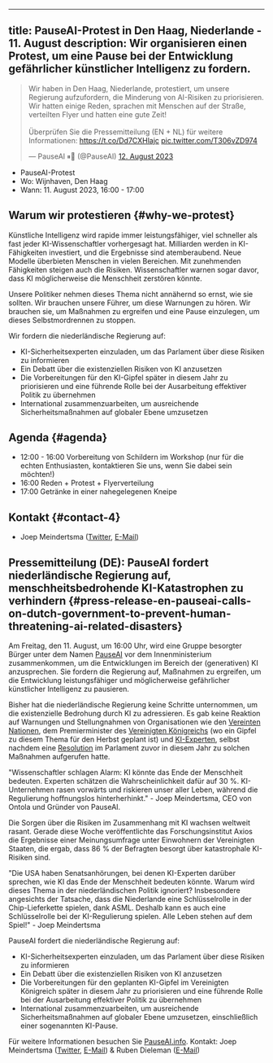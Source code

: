 

---
title: PauseAI-Protest in Den Haag, Niederlande - 11. August
description: Wir organisieren einen Protest, um eine Pause bei der Entwicklung gefährlicher künstlicher Intelligenz zu fordern.
---

<script>
    import WidgetConsent from '$lib/components/widget-consent/WidgetConsent.svelte'
</script>

<WidgetConsent>
<div>
<blockquote class="twitter-tweet"><p lang="en" dir="ltr">Wir haben in Den Haag, Niederlande, protestiert, um unsere Regierung aufzufordern, die Minderung von AI-Risiken zu priorisieren. Wir hatten einige Reden, sprachen mit Menschen auf der Straße, verteilten Flyer und hatten eine gute Zeit!<br><br>Überprüfen Sie die Pressemitteilung (EN + NL) für weitere Informationen: <a href="https://t.co/Dd7CXHlajc">https://t.co/Dd7CXHlajc</a> <a href="https://t.co/T306vZD974">pic.twitter.com/T306vZD974</a></p>&mdash; PauseAI ⏸🤖 (@PauseAI) <a href="https://twitter.com/PauseAI/status/1690290512643719168?ref_src=twsrc%5Etfw">12. August 2023</a></blockquote> <script async src="https://platform.twitter.com/widgets.js" charset="utf-8"></script>
</div>
</WidgetConsent>

- PauseAI-Protest
- Wo: Wijnhaven, Den Haag
- Wann: 11. August 2023, 16:00 - 17:00

## Warum wir protestieren {#why-we-protest}

Künstliche Intelligenz wird rapide immer leistungsfähiger, viel schneller als fast jeder KI-Wissenschaftler vorhergesagt hat.
Milliarden werden in KI-Fähigkeiten investiert, und die Ergebnisse sind atemberaubend.
Neue Modelle überbieten Menschen in vielen Bereichen.
Mit zunehmenden Fähigkeiten steigen auch die Risiken.
Wissenschaftler warnen sogar davor, dass KI möglicherweise die Menschheit zerstören könnte.

Unsere Politiker nehmen dieses Thema nicht annähernd so ernst, wie sie sollten.
Wir brauchen unsere Führer, um diese Warnungen zu hören.
Wir brauchen sie, um Maßnahmen zu ergreifen und eine Pause einzulegen, um dieses Selbstmordrennen zu stoppen.

Wir fordern die niederländische Regierung auf:

- KI-Sicherheitsexperten einzuladen, um das Parlament über diese Risiken zu informieren
- Ein Debatt über die existenziellen Risiken von KI anzusetzen
- Die Vorbereitungen für den KI-Gipfel später in diesem Jahr zu priorisieren und eine führende Rolle bei der Ausarbeitung effektiver Politik zu übernehmen
- International zusammenzuarbeiten, um ausreichende Sicherheitsmaßnahmen auf globaler Ebene umzusetzen

## Agenda {#agenda}

- 12:00 - 16:00 Vorbereitung von Schildern im Workshop (nur für die echten Enthusiasten, kontaktieren Sie uns, wenn Sie dabei sein möchten!)
- 16:00 Reden + Protest + Flyerverteilung
- 17:00 Getränke in einer nahegelegenen Kneipe

## Kontakt {#contact-4}

- Joep Meindertsma ([Twitter](https://twitter.com/joepmeindertsma), [E-Mail](mailto:joep@ontola.io))

## Pressemitteilung (DE): PauseAI fordert niederländische Regierung auf, menschheitsbedrohende KI-Katastrophen zu verhindern {#press-release-en-pauseai-calls-on-dutch-government-to-prevent-human-threatening-ai-related-disasters}

Am Freitag, den 11. August, um 16:00 Uhr, wird eine Gruppe besorgter Bürger unter dem Namen [PauseAI](http://pauseai.info) vor dem Innenministerium zusammenkommen, um die Entwicklungen im Bereich der (generativen) KI anzusprechen. Sie fordern die Regierung auf, Maßnahmen zu ergreifen, um die Entwicklung leistungsfähiger und möglicherweise gefährlicher künstlicher Intelligenz zu pausieren.

Bisher hat die niederländische Regierung keine Schritte unternommen, um die existenzielle Bedrohung durch KI zu adressieren. Es gab keine Reaktion auf Warnungen und Stellungnahmen von Organisationen wie den [Vereinten Nationen](https://www.linkedin.com/feed/update/urn:li:activity:7075767810336923648), dem Premierminister des [Vereinigten Königreichs](https://www.theguardian.com/technology/2023/may/25/no-10-acknowledges-existential-risk-ai-first-time-rishi-sunak?) (wo ein Gipfel zu diesem Thema für den Herbst geplant ist) und [KI-Experten](https://nos.nl/op3/artikel/2012979-wetenschappers-waarschuwen-voor-kunstmatige-intelligentie), selbst nachdem eine [Resolution](https://www.parlementairemonitor.nl/9353000/1/j9vvij5epmj1ey0/vm1rshv2ulz5) im Parlament zuvor in diesem Jahr zu solchen Maßnahmen aufgerufen hatte.

"Wissenschaftler schlagen Alarm: KI könnte das Ende der Menschheit bedeuten. Experten schätzen die Wahrscheinlichkeit dafür auf 30 %. KI-Unternehmen rasen vorwärts und riskieren unser aller Leben, während die Regulierung hoffnungslos hinterherhinkt." - Joep Meindertsma, CEO von Ontola und Gründer von PauseAI.

Die Sorgen über die Risiken im Zusammenhang mit KI wachsen weltweit rasant. Gerade diese Woche veröffentlichte das Forschungsinstitut Axios die Ergebnisse einer Meinungsumfrage unter Einwohnern der Vereinigten Staaten, die ergab, dass 86 % der Befragten besorgt über katastrophale KI-Risiken sind.

"Die USA haben Senatsanhörungen, bei denen KI-Experten darüber sprechen, wie KI das Ende der Menschheit bedeuten könnte. Warum wird dieses Thema in der niederländischen Politik ignoriert? Insbesondere angesichts der Tatsache, dass die Niederlande eine Schlüsselrolle in der Chip-Lieferkette spielen, dank ASML. Deshalb kann es auch eine Schlüsselrolle bei der KI-Regulierung spielen. Alle Leben stehen auf dem Spiel!" - Joep Meindertsma

PauseAI fordert die niederländische Regierung auf:

- KI-Sicherheitsexperten einzuladen, um das Parlament über diese Risiken zu informieren
- Ein Debatt über die existenziellen Risiken von KI anzusetzen
- Die Vorbereitungen für den geplanten KI-Gipfel im Vereinigten Königreich später in diesem Jahr zu priorisieren und eine führende Rolle bei der Ausarbeitung effektiver Politik zu übernehmen
- International zusammenzuarbeiten, um ausreichende Sicherheitsmaßnahmen auf globaler Ebene umzusetzen, einschließlich einer sogenannten KI-Pause.

Für weitere Informationen besuchen Sie [PauseAI.info](http://pauseai.info). Kontakt: Joep Meindertsma ([Twitter](https://twitter.com/joepmeindertsma), [E-Mail](mailto:joep@ontola.io)) & Ruben Dieleman ([E-Mail](mailto:ruben@existentialriskobservatory.org))